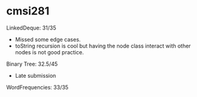 # cmsi281

LinkedDeque: 31/35
  * Missed some edge cases.
  * toString recursion is cool but having the node class interact with other nodes is not good practice.

Binary Tree: 32.5/45
 * Late submission

WordFrequencies: 33/35
